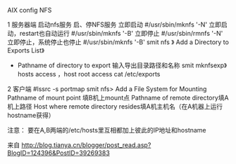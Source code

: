 AIX config  NFS



1 服务器端
启动nfs服务
启、停NFS服务
立即启动
#/usr/sbin/mknfs '-N'
立即启动，restart也自动运行
#/usr/sbin/mknfs '-B'
立即停止
#/usr/sbin/rmnfs '-N'
立即停止，系统停止也停止
#/usr/sbin/mknfs '-B'
smit nfs 》 Add a Directory to Exports List》
* Pathname of directory to export 输入导出目录路径和名称
smit mknfsexp》hosts access ，host root access
cat /etc/exports
 
 
2 客户端
#lssrc -s portmap
smit nfs>   Add a File System for Mounting
Pathname of mount point 填B机上mount点
Pathname of remote directory填A机上路径
Host where remote directory resides填A机主机名（在A机器上运行hostname获得）
 
注意： 要在A,B两端的/etc/hosts里互相都加上彼此的IP地址和hostname
 
来自 <http://blog.tianya.cn/blogger/post_read.asp?BlogID=124396&PostID=39269383>